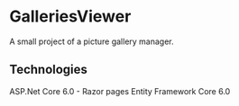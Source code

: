 # GalleriesViewer
A small project of a picture gallery manager. 

## Technologies

ASP.Net Core 6.0 - Razor pages
Entity Framework Core 6.0
